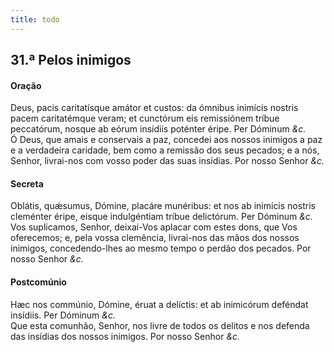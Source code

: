 ```yaml
---
title: todo
---
```

<h2 class="text-center">31.ª Pelos inimigos</h2>

<h4 class="text-center">Oração</h4>
<div class="container-fluid">
<div class="row">
<div class="dropcap text-justify">
Deus, pacis caritatísque amátor et custos: da ómnibus inimícis nostris pacem caritatémque veram; et cunctórum eis remissiónem tríbue peccatórum, nosque ab eórum insídiis poténter éripe. Per Dóminum <em>&c.</em>
</div>
<div class="dropcap text-justify">
Ó Deus, que amais e conservais a paz, concedei aos nossos inimigos a paz e a verdadeira caridade, bem como a remissão dos seus pecados; e a nós, Senhor, livrai-nos com vosso poder das suas insídias. Por nosso Senhor <em>&c.</em>
</div>
</div>
</div>

<h4 class="text-center">Secreta</h4>
<div class="container-fluid">
<div class="row">
<div class="dropcap text-justify">
Oblátis, quǽsumus, Dómine, placáre munéribus: et nos ab inimícis nostris cleménter éripe, eisque indulgéntiam tríbue delictórum. Per Dóminum <em>&c.</em>
</div>
<div class="dropcap text-justify">
Vos suplicamos, Senhor, deixai-Vos aplacar com estes dons, que Vos oferecemos; e, pela vossa clemência, livrai-nos das mãos dos nossos inimigos, concedendo-lhes ao mesmo tempo o perdão dos pecados. Por nosso Senhor <em>&c.</em>
</div>
</div>
</div>

<h4 class="text-center">Postcomúnio</h4>
<div class="container-fluid">
<div class="row">
<div class="dropcap text-justify">
Hæc nos commúnio, Dómine, éruat a delíctis: et ab inimicórum deféndat insídiis. Per Dóminum <em>&c.</em>
</div>
<div class="dropcap text-justify">
Que esta comunhão, Senhor, nos livre de todos os delitos e nos defenda das insídias dos nossos inimigos. Por nosso Senhor <em>&c.</em>
</div>
</div>
</div>